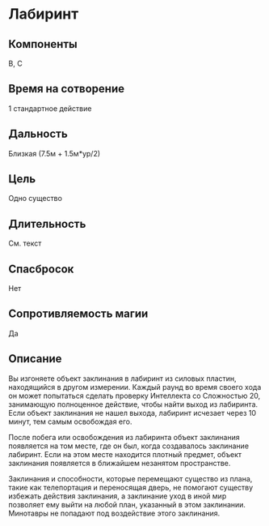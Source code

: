 # Лабиринт

## Компоненты
В, С

## Время на сотворение
1 стандартное действие

## Дальность
Близкая (7.5м + 1.5м*ур/2)

## Цель
Одно существо

## Длительность
См. текст

## Спасбросок
Нет

## Сопротивляемость магии
Да

## Описание
Вы изгоняете объект заклинания в лабиринт из силовых пластин, находящийся в другом измерении. Каждый раунд во время своего хода он может попытаться сделать проверку Интеллекта со Сложностью 20, занимающую полноценное действие, чтобы найти выход из лабиринта. Если объект заклинания не нашел выхода, лабиринт исчезает через 10 минут, тем самым освобождая его.

После побега или освобождения из лабиринта объект заклинания появляется на том месте, где он был, когда создавалось заклинание лабиринт. Если на этом месте находится плотный предмет, объект заклинания появляется в ближайшем незанятом пространстве.

Заклинания и способности, которые перемещают существо из плана, такие как телепортация и переносящая дверь, не помогают существу избежать действия заклинания, а заклинание уход в иной мир позволяет ему выйти на любой план, указанный в этом заклинании. Минотавры не попадают под воздействие этого заклинания.